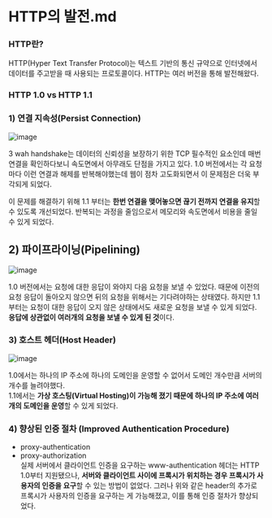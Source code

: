# HTTP의 발전.md

### HTTP란?
HTTP(Hyper Text Transfer Protocol)는 텍스트 기반의 통신 규약으로 인터넷에서 데이터를 주고받을 때 사용되는 프로토콜이다.
HTTP는 여러 버전을 통해 발전해왔다.

  
### HTTP 1.0 vs HTTP 1.1   


### 1) 연결 지속성(Persist Connection)
![image](https://user-images.githubusercontent.com/108853290/187375232-cf63d830-f944-4f9f-b952-89b148ca6f14.png) 

3 wah handshake는 데이터의 신뢰성을 보장하기 위한 TCP 필수적인 요소인데 매번 연결을 확인하다보니 속도면에서 아무래도 단점을 가지고 있다.
1.0 버전에서는 각 요청마다 이런 연결과 해제를 반복해야했는데 웹이 점차 고도화되면서 이 문제점은 더욱 부각되게 되었다.    

이 문제를 해결하기 위해 1.1 부터는 **한번 연결을 맺어놓으면 끊기 전까지 연결을 유지**할 수 있도록 개선되었다. 반복되는 과정을 줄임으로서 메모리와 속도면에서 비용을 줄일 수 있게 되었다.

## 2) 파이프라이닝(Pipelining)
![image](https://user-images.githubusercontent.com/108853290/187377398-0b7866a7-8292-479d-b091-5631794dc386.png)   

1.0 버전에서는 요청에 대한 응답이 와야지 다음 요청을 보낼 수 있었다. 때문에 이전의 요청 응답이 돌아오지 않으면 뒤의 요청을 위해서는 기다려야하는 상태였다.
하지만 1.1 부터는 요청이 대한 응답이 오지 않은 상태에서도 새로운 요청을 보낼 수 있게 되었다.    
**응답에 상관없이 여러개의 요청을 보낼 수 있게 된 것**이다.
  
  
### 3) 호스트 헤더(Host Header)
![image](https://user-images.githubusercontent.com/108853290/187380957-c505d29e-a578-4454-b947-21ab8134ede7.png)     

1.0에서는 하나의 IP 주소에 하나의 도메인을 운영할 수 없어서 도메인 개수만큼 서버의 개수를 늘려야했다.   
1.1에서는 **가상 호스팅(Virtual Hosting)이 가능해 졌기 때문에 하나의 IP 주소에 여러개의 도메인을 운영**할 수 있게 되었다.   
  
    
### 4) 향상된 인증 절차 (Improved Authentication Procedure)
* proxy-authentication   
* proxy-authorization   
실제 서버에서 클라이언트 인증을 요구하는 www-authentication 헤더는 HTTP 1.0부터 지원됐으나, **서버와 클라이언트 사이에 프록시가 위치하는 경우 프록시가 사용자의 인증을 요구**할 수 있는 방법이 없었다.
그러나 위와 같은 header의 추가로 프록시가 사용자의 인증을 요구하는 게 가능해졌고, 이를 통해 인증 절차가 향상되었다.

